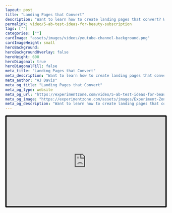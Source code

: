```yaml
---
layout: post
title: "Landing Pages that Convert"
description: "Want to learn how to create landing pages that convert? We'll discuss how sites can boost conversion with just small tweaks."
permalink: video/5-ab-test-ideas-for-beauty-subscription
tags: [""]
categories: [""]
cardImage: "assets/images/videos/youtube-channel-background.png"
cardImageHeight: small
heroBackground:
heroBackgroundOverlay: false
heroHeight: 600
heroDiagonal: true
heroDiagonalFill: false
meta_title: "Landing Pages that Convert"
meta_description: "Want to learn how to create landing pages that convert? We'll discuss how sites can boost conversion with just small tweaks."
meta_author: "AJ Davis"
meta_og_title: "Landing Pages that Convert"
meta_og_type: website
meta_og_url: "https://experimentzone.com/video/5-ab-test-ideas-for-beauty-subscription"
meta_og_image: "https://experimentzone.com/assets/images/Experiment-Zone-logo-color.png"
meta_og_description: "Want to learn how to create landing pages that convert? We'll discuss how sites can boost conversion with just small tweaks."
---
```


<style>
    .video {
        border: 4px solid black;
        border-radius: 3px;
    }
    .work-summary {
        border: 0px solid black;
    }
    .iframe-container{
        position: relative;
        width: 100%;
        padding-bottom: 56.25%; 
        height: 0;
    }
    .iframe-container iframe{
        position: absolute;
        top:0;
        left: 0;
        width: 100%;
        height: 100%;
    }
</style>

<div class="mt-0 mt-md-n20 work work-summary justify-content-center iframe-container">
    <iframe class="video" src="https://www.youtube.com/embed/IVevjnhYGiU" title="YouTube video player" frameborder="0" allow="accelerometer; autoplay; clipboard-write; encrypted-media; gyroscope; picture-in-picture" allowfullscreen></iframe>
</div>
